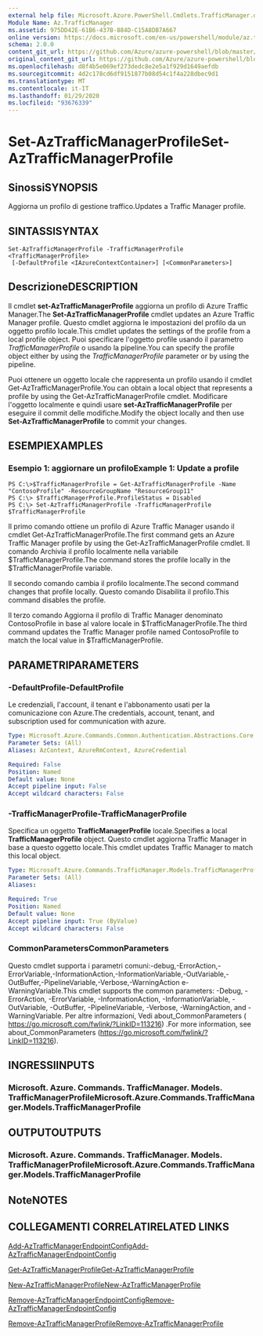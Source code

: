 ```yaml
---
external help file: Microsoft.Azure.PowerShell.Cmdlets.TrafficManager.dll-Help.xml
Module Name: Az.TrafficManager
ms.assetid: 975DD42E-61B6-437B-884D-C15A8DB7A667
online version: https://docs.microsoft.com/en-us/powershell/module/az.trafficmanager/set-aztrafficmanagerprofile
schema: 2.0.0
content_git_url: https://github.com/Azure/azure-powershell/blob/master/src/TrafficManager/TrafficManager/help/Set-AzTrafficManagerProfile.md
original_content_git_url: https://github.com/Azure/azure-powershell/blob/master/src/TrafficManager/TrafficManager/help/Set-AzTrafficManagerProfile.md
ms.openlocfilehash: d8f4b5e069ef273dedc8e2e5a1f929d1649aefdb
ms.sourcegitcommit: 4d2c178cd6df9151877b08d54c1f4a228dbec9d1
ms.translationtype: MT
ms.contentlocale: it-IT
ms.lasthandoff: 01/29/2020
ms.locfileid: "93676339"
---
```

# <span data-ttu-id="ecac7-101">Set-AzTrafficManagerProfile</span><span class="sxs-lookup"><span data-stu-id="ecac7-101">Set-AzTrafficManagerProfile</span></span>

## <span data-ttu-id="ecac7-102">Sinossi</span><span class="sxs-lookup"><span data-stu-id="ecac7-102">SYNOPSIS</span></span>
<span data-ttu-id="ecac7-103">Aggiorna un profilo di gestione traffico.</span><span class="sxs-lookup"><span data-stu-id="ecac7-103">Updates a Traffic Manager profile.</span></span>

## <span data-ttu-id="ecac7-104">SINTASSI</span><span class="sxs-lookup"><span data-stu-id="ecac7-104">SYNTAX</span></span>

```
Set-AzTrafficManagerProfile -TrafficManagerProfile <TrafficManagerProfile>
 [-DefaultProfile <IAzureContextContainer>] [<CommonParameters>]
```

## <span data-ttu-id="ecac7-105">Descrizione</span><span class="sxs-lookup"><span data-stu-id="ecac7-105">DESCRIPTION</span></span>
<span data-ttu-id="ecac7-106">Il cmdlet **set-AzTrafficManagerProfile** aggiorna un profilo di Azure Traffic Manager.</span><span class="sxs-lookup"><span data-stu-id="ecac7-106">The **Set-AzTrafficManagerProfile** cmdlet updates an Azure Traffic Manager profile.</span></span>
<span data-ttu-id="ecac7-107">Questo cmdlet aggiorna le impostazioni del profilo da un oggetto profilo locale.</span><span class="sxs-lookup"><span data-stu-id="ecac7-107">This cmdlet updates the settings of the profile from a local profile object.</span></span>
<span data-ttu-id="ecac7-108">Puoi specificare l'oggetto profile usando il parametro *TrafficManagerProfile* o usando la pipeline.</span><span class="sxs-lookup"><span data-stu-id="ecac7-108">You can specify the profile object either by using the *TrafficManagerProfile* parameter or by using the pipeline.</span></span>

<span data-ttu-id="ecac7-109">Puoi ottenere un oggetto locale che rappresenta un profilo usando il cmdlet Get-AzTrafficManagerProfile.</span><span class="sxs-lookup"><span data-stu-id="ecac7-109">You can obtain a local object that represents a profile by using the Get-AzTrafficManagerProfile cmdlet.</span></span>
<span data-ttu-id="ecac7-110">Modificare l'oggetto localmente e quindi usare **set-AzTrafficManagerProfile** per eseguire il commit delle modifiche.</span><span class="sxs-lookup"><span data-stu-id="ecac7-110">Modify the object locally and then use **Set-AzTrafficManagerProfile** to commit your changes.</span></span>

## <span data-ttu-id="ecac7-111">ESEMPI</span><span class="sxs-lookup"><span data-stu-id="ecac7-111">EXAMPLES</span></span>

### <span data-ttu-id="ecac7-112">Esempio 1: aggiornare un profilo</span><span class="sxs-lookup"><span data-stu-id="ecac7-112">Example 1: Update a profile</span></span>
```
PS C:\>$TrafficManagerProfile = Get-AzTrafficManagerProfile -Name "ContosoProfile" -ResourceGroupName "ResourceGroup11" 
PS C:\> $TrafficManagerProfile.ProfileStatus = Disabled
PS C:\> Set-AzTrafficManagerProfile -TrafficManagerProfile $TrafficManagerProfile
```

<span data-ttu-id="ecac7-113">Il primo comando ottiene un profilo di Azure Traffic Manager usando il cmdlet Get-AzTrafficManagerProfile.</span><span class="sxs-lookup"><span data-stu-id="ecac7-113">The first command gets an Azure Traffic Manager profile by using the Get-AzTrafficManagerProfile cmdlet.</span></span>
<span data-ttu-id="ecac7-114">Il comando Archivia il profilo localmente nella variabile $TrafficManagerProfile.</span><span class="sxs-lookup"><span data-stu-id="ecac7-114">The command stores the profile locally in the $TrafficManagerProfile variable.</span></span>

<span data-ttu-id="ecac7-115">Il secondo comando cambia il profilo localmente.</span><span class="sxs-lookup"><span data-stu-id="ecac7-115">The second command changes that profile locally.</span></span>
<span data-ttu-id="ecac7-116">Questo comando Disabilita il profilo.</span><span class="sxs-lookup"><span data-stu-id="ecac7-116">This command disables the profile.</span></span>

<span data-ttu-id="ecac7-117">Il terzo comando Aggiorna il profilo di Traffic Manager denominato ContosoProfile in base al valore locale in $TrafficManagerProfile.</span><span class="sxs-lookup"><span data-stu-id="ecac7-117">The third command updates the Traffic Manager profile named ContosoProfile to match the local value in $TrafficManagerProfile.</span></span>

## <span data-ttu-id="ecac7-118">PARAMETRI</span><span class="sxs-lookup"><span data-stu-id="ecac7-118">PARAMETERS</span></span>

### <span data-ttu-id="ecac7-119">-DefaultProfile</span><span class="sxs-lookup"><span data-stu-id="ecac7-119">-DefaultProfile</span></span>
<span data-ttu-id="ecac7-120">Le credenziali, l'account, il tenant e l'abbonamento usati per la comunicazione con Azure.</span><span class="sxs-lookup"><span data-stu-id="ecac7-120">The credentials, account, tenant, and subscription used for communication with azure.</span></span>

```yaml
Type: Microsoft.Azure.Commands.Common.Authentication.Abstractions.Core.IAzureContextContainer
Parameter Sets: (All)
Aliases: AzContext, AzureRmContext, AzureCredential

Required: False
Position: Named
Default value: None
Accept pipeline input: False
Accept wildcard characters: False
```

### <span data-ttu-id="ecac7-121">-TrafficManagerProfile</span><span class="sxs-lookup"><span data-stu-id="ecac7-121">-TrafficManagerProfile</span></span>
<span data-ttu-id="ecac7-122">Specifica un oggetto **TrafficManagerProfile** locale.</span><span class="sxs-lookup"><span data-stu-id="ecac7-122">Specifies a local **TrafficManagerProfile** object.</span></span>
<span data-ttu-id="ecac7-123">Questo cmdlet aggiorna Traffic Manager in base a questo oggetto locale.</span><span class="sxs-lookup"><span data-stu-id="ecac7-123">This cmdlet updates Traffic Manager to match this local object.</span></span>

```yaml
Type: Microsoft.Azure.Commands.TrafficManager.Models.TrafficManagerProfile
Parameter Sets: (All)
Aliases:

Required: True
Position: Named
Default value: None
Accept pipeline input: True (ByValue)
Accept wildcard characters: False
```

### <span data-ttu-id="ecac7-124">CommonParameters</span><span class="sxs-lookup"><span data-stu-id="ecac7-124">CommonParameters</span></span>
<span data-ttu-id="ecac7-125">Questo cmdlet supporta i parametri comuni:-debug,-ErrorAction,-ErrorVariable,-InformationAction,-InformationVariable,-OutVariable,-OutBuffer,-PipelineVariable,-Verbose,-WarningAction e-WarningVariable.</span><span class="sxs-lookup"><span data-stu-id="ecac7-125">This cmdlet supports the common parameters: -Debug, -ErrorAction, -ErrorVariable, -InformationAction, -InformationVariable, -OutVariable, -OutBuffer, -PipelineVariable, -Verbose, -WarningAction, and -WarningVariable.</span></span> <span data-ttu-id="ecac7-126">Per altre informazioni, Vedi about_CommonParameters ( https://go.microsoft.com/fwlink/?LinkID=113216) .</span><span class="sxs-lookup"><span data-stu-id="ecac7-126">For more information, see about_CommonParameters (https://go.microsoft.com/fwlink/?LinkID=113216).</span></span>

## <span data-ttu-id="ecac7-127">INGRESSI</span><span class="sxs-lookup"><span data-stu-id="ecac7-127">INPUTS</span></span>

### <span data-ttu-id="ecac7-128">Microsoft. Azure. Commands. TrafficManager. Models. TrafficManagerProfile</span><span class="sxs-lookup"><span data-stu-id="ecac7-128">Microsoft.Azure.Commands.TrafficManager.Models.TrafficManagerProfile</span></span>

## <span data-ttu-id="ecac7-129">OUTPUT</span><span class="sxs-lookup"><span data-stu-id="ecac7-129">OUTPUTS</span></span>

### <span data-ttu-id="ecac7-130">Microsoft. Azure. Commands. TrafficManager. Models. TrafficManagerProfile</span><span class="sxs-lookup"><span data-stu-id="ecac7-130">Microsoft.Azure.Commands.TrafficManager.Models.TrafficManagerProfile</span></span>

## <span data-ttu-id="ecac7-131">Note</span><span class="sxs-lookup"><span data-stu-id="ecac7-131">NOTES</span></span>

## <span data-ttu-id="ecac7-132">COLLEGAMENTI CORRELATI</span><span class="sxs-lookup"><span data-stu-id="ecac7-132">RELATED LINKS</span></span>

[<span data-ttu-id="ecac7-133">Add-AzTrafficManagerEndpointConfig</span><span class="sxs-lookup"><span data-stu-id="ecac7-133">Add-AzTrafficManagerEndpointConfig</span></span>](./Add-AzTrafficManagerEndpointConfig.md)

[<span data-ttu-id="ecac7-134">Get-AzTrafficManagerProfile</span><span class="sxs-lookup"><span data-stu-id="ecac7-134">Get-AzTrafficManagerProfile</span></span>](./Get-AzTrafficManagerProfile.md)

[<span data-ttu-id="ecac7-135">New-AzTrafficManagerProfile</span><span class="sxs-lookup"><span data-stu-id="ecac7-135">New-AzTrafficManagerProfile</span></span>](./New-AzTrafficManagerProfile.md)

[<span data-ttu-id="ecac7-136">Remove-AzTrafficManagerEndpointConfig</span><span class="sxs-lookup"><span data-stu-id="ecac7-136">Remove-AzTrafficManagerEndpointConfig</span></span>](./Remove-AzTrafficManagerEndpointConfig.md)

[<span data-ttu-id="ecac7-137">Remove-AzTrafficManagerProfile</span><span class="sxs-lookup"><span data-stu-id="ecac7-137">Remove-AzTrafficManagerProfile</span></span>](./Remove-AzTrafficManagerProfile.md)


